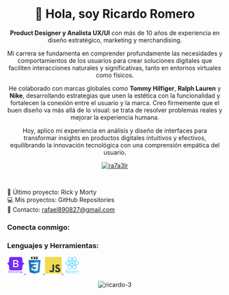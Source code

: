 <h1 align="center">👋 Hola, soy Ricardo Romero</h1> <p align="center"> <strong>Product Designer y Analista UX/UI</strong> con más de 10 años de experiencia en diseño estratégico, marketing y merchandising. </p> <p align="center"> Mi carrera se fundamenta en comprender profundamente las necesidades y comportamientos de los usuarios para crear soluciones digitales que faciliten interacciones naturales y significativas, tanto en entornos virtuales como físicos. </p> <p align="center"> He colaborado con marcas globales como <strong>Tommy Hilfiger</strong>, <strong>Ralph Lauren</strong> y <strong>Nike</strong>, desarrollando estrategias que unen la estética con la funcionalidad y fortalecen la conexión entre el usuario y la marca. Creo firmemente que el buen diseño va más allá de lo visual: se trata de resolver problemas reales y mejorar la experiencia humana. </p> <p align="center"> Hoy, aplico mi experiencia en análisis y diseño de interfaces para transformar insights en productos digitales intuitivos y efectivos, equilibrando la innovación tecnológica con una comprensión empática del usuario. </p> <p align="center"> <a href="https://twitter.com/ra7a3lr" target="blank"> <img src="https://img.shields.io/twitter/follow/ra7a3lr?logo=twitter&style=for-the-badge" alt="ra7a3lr" /> </a> </p>
<br>

🎨 Último proyecto: Rick y Morty
<br>
💻 Mis proyectos: GitHub Repositories
<br>
📧 Contacto: rafael890827@gmail.com
<br>
<h3 align="left"> Conecta conmigo:</h3> 
<p align="left"> <!-- Aquí puedes agregar más enlaces a redes sociales si lo deseas --> </p> <h3 align="left">Lenguajes y Herramientas:</h3> <p align="left"> <a href="https://getbootstrap.com" target="_blank" rel="noreferrer">
  
<img src="https://raw.githubusercontent.com/devicons/devicon/master/icons/bootstrap/bootstrap-plain-wordmark.svg" alt="Bootstrap" width="40" height="40"/> </a> <a href="https://www.w3schools.com/css/" target="_blank" rel="noreferrer"> <img src="https://raw.githubusercontent.com/devicons/devicon/master/icons/css3/css3-original-wordmark.svg" alt="CSS3" width="40" height="40"/> </a> <a href="https://developer.mozilla.org/en-US/docs/Web/JavaScript" target="_blank" rel="noreferrer"> <img src="https://raw.githubusercontent.com/devicons/devicon/master/icons/javascript/javascript-original.svg" alt="JavaScript" width="40" height="40"/> </a> <a href="https://reactjs.org/" target="_blank" rel="noreferrer"> <img src="https://raw.githubusercontent.com/devicons/devicon/master/icons/react/react-original-wordmark.svg" alt="React" width="40" height="40"/> </a> </p> <p align="center"> <img src="https://github-readme-stats.vercel.app/api/top-langs?username=ricardo-3&show_icons=true&locale=en&layout=compact" alt="ricardo-3"/> </p>

